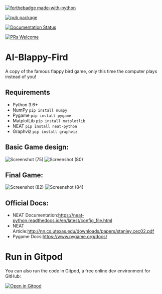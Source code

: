 




[![forthebadge made-with-python](https://ForTheBadge.com/images/badges/made-with-python.svg)](https://www.python.org/)



[![pub package](https://img.shields.io/badge/iamvpa-FPS%20Coder-green)](https://pub.dartlang.org/packages/flutter_tags)

[![Documentation Status](https://readthedocs.org/projects/ansicolortags/badge/?version=latest)](http://ansicolortags.readthedocs.io/?badge=latest)

 [![PRs Welcome](https://img.shields.io/badge/PRs-welcome-brightgreen.svg?style=flat-square)](http://makeapullrequest.com)
# AI-Blappy-Fird
 A copy of the famous flappy bird game, only this time the computer plays instead of you!
## Requirements
* Python 3.6+
* NumPy
 ```pip install numpy```
* Pygame
 ```pip install pygame```
* MatplotLib
```pip install matplotlib```
* NEAT 
```pip install neat-python```
* Graphviz 
```pip install graphviz```


## Basic Game design:
![Screenshot (75)](https://user-images.githubusercontent.com/48381326/87848794-d80af080-c900-11ea-9a8e-b6d7a3cdd762.png)
![Screenshot (80)](https://user-images.githubusercontent.com/48381326/87849137-cecf5300-c903-11ea-9f2d-73bf03b18b4b.png)
## Final Game:
![Screenshot (82)](https://user-images.githubusercontent.com/48381326/87964840-6e453f00-cad8-11ea-8a7f-4606d756b237.png)
![Screenshot (84)](https://user-images.githubusercontent.com/48381326/87964870-78ffd400-cad8-11ea-8a7a-b68bf9c4f63f.png)


## Official Docs:
* NEAT Documentation:https://neat-python.readthedocs.io/en/latest/config_file.html
* NEAT Article:http://nn.cs.utexas.edu/downloads/papers/stanley.cec02.pdf
* Pygame Docs:https://www.pygame.org/docs/




# Run in Gitpod

You can also run the code in Gitpod, a free online dev environment for GitHub:

[![Open in Gitpod](https://gitpod.io/button/open-in-gitpod.svg)](https://gitpod.io/#https://github.com/iamvpa/AI-Blappy-Fird/blob/master/blappy-fird.py)

